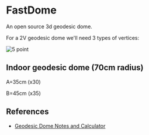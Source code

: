 # FastDome

An open source 3d geodesic dome.

For a 2V geodesic dome we'll need 3 types of vertices:

![5 point](https://github.com/tchartersazevedo/FastDome/blob/master/pics/fastdome-6.png)

## Indoor geodesic dome (70cm radius)

A=35cm (x30)

B=45cm (x35)



## References

* [Geodesic Dome Notes and Calculator](https://simplydifferently.org/Geodesic_Dome_Notes?page=3#1V/L1%202/3%20Icosahedron%20Dome)

